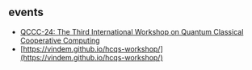 ## events

* [QCCC-24: The Third International Workshop on Quantum Classical Cooperative Computing](https://qcccadmin.github.io/qccc/)
* [https://vindem.github.io/hcqs-workshop/](https://vindem.github.io/hcqs-workshop/)
